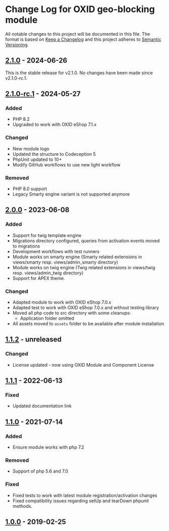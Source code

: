 # Change Log for OXID geo-blocking module

All notable changes to this project will be documented in this file.
The format is based on [Keep a Changelog](http://keepachangelog.com/)
and this project adheres to [Semantic Versioning](http://semver.org/).

## [2.1.0] - 2024-06-26
This is the stable release for v2.1.0. No changes have been made since v2.1.0-rc.1.

## [2.1.0-rc.1] - 2024-05-27

### Added
- PHP 8.2
- Upgraded to work with OXID eShop 7.1.x

### Changed
- New module logo
- Updated the structure to Codeception 5
- PhpUnit updated to 10+
- Modify GitHub workflows to use new light workflow

### Removed
- PHP 8.0 support
- Legacy Smarty engine variant is not supported anymore

## [2.0.0] - 2023-06-08

### Added
- Support for twig template engine
- Migrations directory configured, queries from activation events moved to migrations
- Development workflows with test runners
- Module works on smarty engine (Smarty related extensions in views/smarty resp. views/admin_smarty directory)
- Module works on twig engine (Twig related extensions in views/twig resp. views/admin_twig directory)
- Support for APEX theme.

### Changed
- Adapted module to work with OXID eShop 7.0.x
- Adapted test to work with OXID eShop 7.0.x and without testing library
- Moved all php code to src directory with some cleanups:
    - Application folder omitted
- All assets moved to `assets` folder to be available after module installation

## [1.1.2] - unreleased

### Changed
- License updated - now using OXID Module and Component License

## [1.1.1] - 2022-06-13

### Fixed
- Updated documentation link

## [1.1.0] - 2021-07-14

### Added
- Ensure module works with php 7.2

### Removed
- Support of php 5.6 and 7.0

### Fixed
- Fixed tests to work with latest module registration/activation changes
- Fixed compatibility issues regarding setUp and tearDown phpunit methods.

## [1.0.0] - 2019-02-25

[2.1.0]: https://github.com/OXID-eSales/geo-blocking-module/compare/v2.1.0-rc.1...v2.1.0
[2.1.0-rc.1]: https://github.com/OXID-eSales/geo-blocking-module/compare/v2.0.0...v2.1.0-rc.1
[2.0.0]: https://github.com/OXID-eSales/geo-blocking-module/compare/v1.1.1...v2.0.0
[1.1.2]: https://github.com/OXID-eSales/geo-blocking-module/compare/v1.1.1...v1.1.2
[1.1.1]: https://github.com/OXID-eSales/geo-blocking-module/compare/v1.1.0...v1.1.1
[1.1.0]: https://github.com/OXID-eSales/geo-blocking-module/compare/v1.0.0...v1.1.0
[1.0.0]: https://github.com/OXID-eSales/geo-blocking-module/compare/c0cb05009601a58d0815efa9e09bd4ad758b1595...v1.0.0